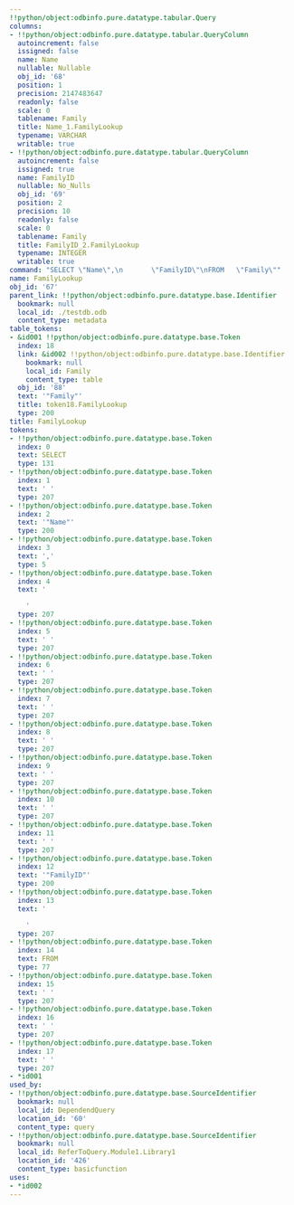 ```yaml
---
!!python/object:odbinfo.pure.datatype.tabular.Query
columns:
- !!python/object:odbinfo.pure.datatype.tabular.QueryColumn
  autoincrement: false
  issigned: false
  name: Name
  nullable: Nullable
  obj_id: '68'
  position: 1
  precision: 2147483647
  readonly: false
  scale: 0
  tablename: Family
  title: Name_1.FamilyLookup
  typename: VARCHAR
  writable: true
- !!python/object:odbinfo.pure.datatype.tabular.QueryColumn
  autoincrement: false
  issigned: true
  name: FamilyID
  nullable: No_Nulls
  obj_id: '69'
  position: 2
  precision: 10
  readonly: false
  scale: 0
  tablename: Family
  title: FamilyID_2.FamilyLookup
  typename: INTEGER
  writable: true
command: "SELECT \"Name\",\n       \"FamilyID\"\nFROM   \"Family\""
name: FamilyLookup
obj_id: '67'
parent_link: !!python/object:odbinfo.pure.datatype.base.Identifier
  bookmark: null
  local_id: ./testdb.odb
  content_type: metadata
table_tokens:
- &id001 !!python/object:odbinfo.pure.datatype.base.Token
  index: 18
  link: &id002 !!python/object:odbinfo.pure.datatype.base.Identifier
    bookmark: null
    local_id: Family
    content_type: table
  obj_id: '88'
  text: '"Family"'
  title: token18.FamilyLookup
  type: 200
title: FamilyLookup
tokens:
- !!python/object:odbinfo.pure.datatype.base.Token
  index: 0
  text: SELECT
  type: 131
- !!python/object:odbinfo.pure.datatype.base.Token
  index: 1
  text: ' '
  type: 207
- !!python/object:odbinfo.pure.datatype.base.Token
  index: 2
  text: '"Name"'
  type: 200
- !!python/object:odbinfo.pure.datatype.base.Token
  index: 3
  text: ','
  type: 5
- !!python/object:odbinfo.pure.datatype.base.Token
  index: 4
  text: '

    '
  type: 207
- !!python/object:odbinfo.pure.datatype.base.Token
  index: 5
  text: ' '
  type: 207
- !!python/object:odbinfo.pure.datatype.base.Token
  index: 6
  text: ' '
  type: 207
- !!python/object:odbinfo.pure.datatype.base.Token
  index: 7
  text: ' '
  type: 207
- !!python/object:odbinfo.pure.datatype.base.Token
  index: 8
  text: ' '
  type: 207
- !!python/object:odbinfo.pure.datatype.base.Token
  index: 9
  text: ' '
  type: 207
- !!python/object:odbinfo.pure.datatype.base.Token
  index: 10
  text: ' '
  type: 207
- !!python/object:odbinfo.pure.datatype.base.Token
  index: 11
  text: ' '
  type: 207
- !!python/object:odbinfo.pure.datatype.base.Token
  index: 12
  text: '"FamilyID"'
  type: 200
- !!python/object:odbinfo.pure.datatype.base.Token
  index: 13
  text: '

    '
  type: 207
- !!python/object:odbinfo.pure.datatype.base.Token
  index: 14
  text: FROM
  type: 77
- !!python/object:odbinfo.pure.datatype.base.Token
  index: 15
  text: ' '
  type: 207
- !!python/object:odbinfo.pure.datatype.base.Token
  index: 16
  text: ' '
  type: 207
- !!python/object:odbinfo.pure.datatype.base.Token
  index: 17
  text: ' '
  type: 207
- *id001
used_by:
- !!python/object:odbinfo.pure.datatype.base.SourceIdentifier
  bookmark: null
  local_id: DependendQuery
  location_id: '60'
  content_type: query
- !!python/object:odbinfo.pure.datatype.base.SourceIdentifier
  bookmark: null
  local_id: ReferToQuery.Module1.Library1
  location_id: '426'
  content_type: basicfunction
uses:
- *id002
---
```

